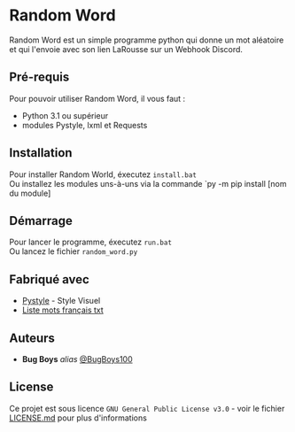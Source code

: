 # Random Word
Random Word est un simple programme python qui donne un mot aléatoire et qui l'envoie avec son lien LaRousse sur un Webhook Discord.

## Pré-requis

Pour pouvoir utiliser Random Word, il vous faut : 
- Python 3.1 ou supérieur
- modules Pystyle, lxml et Requests

## Installation

Pour installer Random World, éxecutez `install.bat`
<br>Ou installez les modules uns-à-uns via la commande `py -m pip install [nom du module]

## Démarrage

Pour lancer le programme, éxecutez `run.bat`
<br>Ou lancez le fichier `random_word.py`
## Fabriqué avec

* [Pystyle](https://github.com/billythegoat356/pystyle) - Style Visuel
* [Liste mots français txt](https://www.freelang.com/dictionnaire/dic-francais.php)

## Auteurs
* **Bug Boys** _alias_ [@BugBoys100](https://github.com/BugBoys100)

## License

Ce projet est sous licence ``GNU General Public License v3.0`` - voir le fichier [LICENSE.md](LICENSE.md) pour plus d'informations


